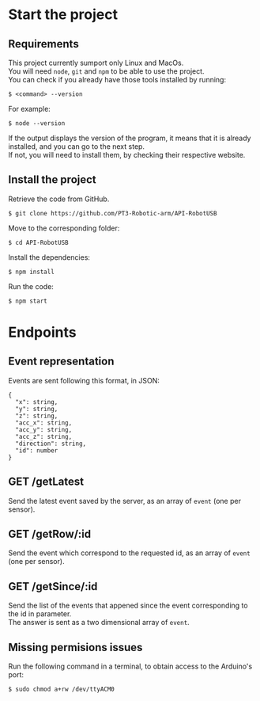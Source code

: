 # Start the project
## Requirements
This project currently sumport only Linux and MacOs.    
You will need `node`, `git` and `npm` to be able to use the project.  
You can check if you already have those tools installed by running:  

    $ <command> --version

For example:

    $ node --version

If the output displays the version of the program, it means that it is already installed, and you can go to the next step.  
If not, you will need to install them, by checking their respective website.

## Install the project
Retrieve the code from GitHub.

    $ git clone https://github.com/PT3-Robotic-arm/API-RobotUSB

Move to the corresponding folder:

    $ cd API-RobotUSB

Install the dependencies:

    $ npm install

Run the code:

    $ npm start

# Endpoints

## Event representation
Events are sent following this format, in JSON:
```
{
  "x": string,
  "y": string,
  "z": string,
  "acc_x": string,
  "acc_y": string,
  "acc_z": string,
  "direction": string,
  "id": number
}
```

## GET /getLatest
Send the latest event saved by the server, as an array of `event` (one per sensor).

## GET /getRow/:id
Send the event which correspond to the requested id, as an array of `event` (one per sensor).

## GET /getSince/:id
Send the list of the events that appened since the event corresponding to the id in parameter.  
The answer is sent as a two dimensional array of `event`.

## Missing permisions issues

Run the following command in a terminal, to obtain access to the Arduino's port:

    $ sudo chmod a+rw /dev/ttyACM0
